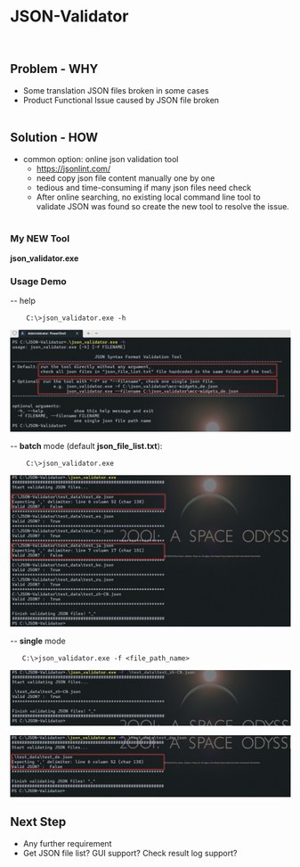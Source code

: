 # JSON-Validator

<br>

## Problem - WHY

- Some translation JSON files broken in some cases
- Product Functional Issue caused by JSON file broken 
<br><br>
## Solution - HOW

- common option: online json validation tool
  - https://jsonlint.com/
  - need copy json file content manually one by one
  - tedious and time-consuming if many json files need check
  - After online searching, no existing local command line tool to validate JSON was found so create the new tool to resolve the issue.
  <br><br>

### My NEW Tool
**json_validator.exe**

### Usage Demo

  -- help

```
    C:\>json_validator.exe -h
```

![Alt text](images/help_demo.png)
 
  -- **batch** mode (default **json_file_list.txt**):

```
    C:\>json_validator.exe
```

![Alt text](images/batch_mode_demo.png)

  -- **single** mode

```
   C:\>json_validator.exe -f <file_path_name> 
```

![Alt text](images/single_mode_correct_demo.png)

![Alt text](images/single_mode_error_demo.png)

## Next Step

- Any further requirement
- Get JSON file list? GUI support? Check result log support?
